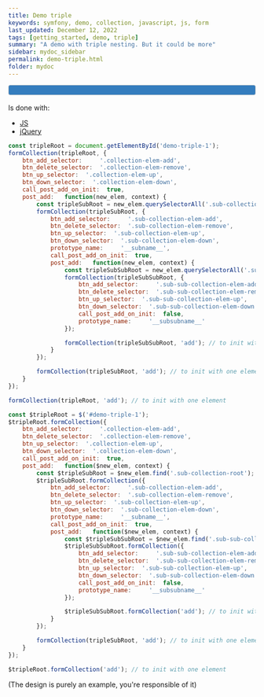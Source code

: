 ```yaml
---
title: Demo triple
keywords: symfony, demo, collection, javascript, js, form
last_updated: December 12, 2022
tags: [getting_started, demo, triple]
summary: "A demo with triple nesting. But it could be more"
sidebar: mydoc_sidebar
permalink: demo-triple.html
folder: mydoc
---
```


<style>
	.buttons {
		display: inline-block;
		padding: 3px;
	}

	#demo-triple-1 {
		background-color: #347DBE;
	}

	.sub-collection-root {
		background-color: #28a745;
	}

	.sub-sub-collection-root {
		background-color: #c82333;
	}

	#demo-triple-1, .sub-collection-root, .sub-sub-collection-root, .collection-elem, .sub-collection-elem, .sub-sub-collection-elem  {
		padding: 9.5px;
		border: 1px solid #ccc;
    	border-radius: 4px;
	}

	.collection-elem, .sub-collection-elem, .sub-sub-collection-elem {
		margin-top: 10px;
		background-color: white;
	}
</style>

<!-- <div class="collection-elem">
        <div>This is a collection element
        <div class="buttons">
            <button class="collection-elem-add btn btn-primary">+</button>
            <button class="collection-elem-remove btn btn-primary">-</button>
            <button class="collection-elem-up btn btn-primary">up</button>
            <button class="collection-elem-down btn btn-primary">down</button>
        </div></div>
        <input class="form-control" placeholder="An input" type="text" id="form_collection___name___myinput" name="form[collection][__name__][myinput]">
        <div class="sub-collection-root" data-prototype="&lt;div class=&quot;sub-collection-elem&quot;&gt;
        &lt;div&gt;This is a sub collection element
        &lt;div class=&quot;sub-buttons&quot;&gt;
            &lt;button class=&quot;sub-collection-elem-add btn btn-success&quot;&gt;+&lt;/button&gt;
            &lt;button class=&quot;sub-collection-elem-remove btn btn-success&quot;&gt;-&lt;/button&gt;
            &lt;button class=&quot;sub-collection-elem-up btn btn-success&quot;&gt;up&lt;/button&gt;
            &lt;button class=&quot;sub-collection-elem-down btn btn-success&quot;&gt;down&lt;/button&gt;
        &lt;/div&gt;&lt;/div&gt;
        &lt;textarea class=&quot;form-control&quot; placeholder=&quot;A textarea&quot; id=&quot;form_collection___name____subcollection___subname___mytextarea&quot; name=&quot;form[collection][__name__][subcollection][__subname__][mytextarea]&quot;&gt;&lt;/textarea&gt;
        &lt;div class=&quot;sub-sub-collection-root&quot; data-prototype=&quot;&amp;lt;div class=&amp;quot;sub-sub-collection-elem&amp;quot;&amp;gt;
        &amp;lt;div&amp;gt;This is a sub sub collection element
        &amp;lt;div class=&amp;quot;sub-sub-buttons&amp;quot;&amp;gt;
            &amp;lt;button class=&amp;quot;sub-sub-collection-elem-add btn btn-danger&amp;quot;&amp;gt;+&amp;lt;/button&amp;gt;
            &amp;lt;button class=&amp;quot;sub-sub-collection-elem-remove btn btn-danger&amp;quot;&amp;gt;-&amp;lt;/button&amp;gt;
            &amp;lt;button class=&amp;quot;sub-sub-collection-elem-up btn btn-danger&amp;quot;&amp;gt;up&amp;lt;/button&amp;gt;
            &amp;lt;button class=&amp;quot;sub-sub-collection-elem-down btn btn-danger&amp;quot;&amp;gt;down&amp;lt;/button&amp;gt;
        &amp;lt;/div&amp;gt;&amp;lt;/div&amp;gt;
        &amp;lt;input class=&amp;quot;form-control&amp;quot; placeholder=&amp;quot;A checkbox&amp;quot; type=&amp;quot;checkbox&amp;quot; id=&amp;quot;form_collection___name____subcollection___subname____subsubcollection___subsubname___mycheckbox&amp;quot; name=&amp;quot;form[collection][__name__][subcollection][__subname__][subsubcollection][__subsubname__][mycheckbox]&amp;quot;&amp;gt;
    &amp;lt;/div&amp;gt;&quot;&gt;&lt;/div&gt;
    &lt;/div&gt;"></div>
    </div> -->


<!-- <div class="sub-collection-elem">
        <div>This is a sub collection element
        <div class="sub-buttons">
            <button class="sub-collection-elem-add btn btn-success">+</button>
            <button class="sub-collection-elem-remove btn btn-success">-</button>
            <button class="sub-collection-elem-up btn btn-success">up</button>
            <button class="sub-collection-elem-down btn btn-success">down</button>
        </div></div>
        <textarea class="form-control" placeholder="A textarea" id="form_collection___name____subcollection___subname___mytextarea" name="form[collection][__name__][subcollection][__subname__][mytextarea]"></textarea>
        <div class="sub-sub-collection-root" data-prototype="&lt;div class=&quot;sub-sub-collection-elem&quot;&gt;
        &lt;div&gt;This is a sub sub collection element
        &lt;div class=&quot;sub-sub-buttons&quot;&gt;
            &lt;button class=&quot;sub-sub-collection-elem-add btn btn-danger&quot;&gt;+&lt;/button&gt;
            &lt;button class=&quot;sub-sub-collection-elem-remove btn btn-danger&quot;&gt;-&lt;/button&gt;
            &lt;button class=&quot;sub-sub-collection-elem-up btn btn-danger&quot;&gt;up&lt;/button&gt;
            &lt;button class=&quot;sub-sub-collection-elem-down btn btn-danger&quot;&gt;down&lt;/button&gt;
        &lt;/div&gt;&lt;/div&gt;
        &lt;input class=&quot;form-control&quot; placeholder=&quot;A checkbox&quot; type=&quot;checkbox&quot; id=&quot;form_collection___name____subcollection___subname____subsubcollection___subsubname___mycheckbox&quot; name=&quot;form[collection][__name__][subcollection][__subname__][subsubcollection][__subsubname__][mycheckbox]&quot;&gt;
    &lt;/div&gt;"></div>
    </div> -->


<!-- <div class="sub-sub-collection-elem">
        <div>This is a sub sub collection element
        <div class="sub-sub-buttons">
            <button class="sub-sub-collection-elem-add btn btn-danger">+</button>
            <button class="sub-sub-collection-elem-remove btn btn-danger">-</button>
            <button class="sub-sub-collection-elem-up btn btn-danger">up</button>
            <button class="sub-sub-collection-elem-down btn btn-danger">down</button>
        </div></div>
        <input class="form-control" placeholder="A checkbox" type="checkbox" id="form_collection___name____subcollection___subname____subsubcollection___subsubname___mycheckbox" name="form[collection][__name__][subcollection][__subname__][subsubcollection][__subsubname__][mycheckbox]">
    </div> -->


<div id="demo-triple-1" data-prototype="&lt;div class=&quot;collection-elem&quot;&gt;
        &lt;div&gt;This is a collection element
        &lt;div class=&quot;buttons&quot;&gt;
            &lt;button class=&quot;collection-elem-add btn btn-primary&quot;&gt;+&lt;/button&gt;
            &lt;button class=&quot;collection-elem-remove btn btn-primary&quot;&gt;-&lt;/button&gt;
            &lt;button class=&quot;collection-elem-up btn btn-primary&quot;&gt;up&lt;/button&gt;
            &lt;button class=&quot;collection-elem-down btn btn-primary&quot;&gt;down&lt;/button&gt;
        &lt;/div&gt;&lt;/div&gt;
        &lt;input class=&quot;form-control&quot; placeholder=&quot;An input&quot; type=&quot;text&quot; id=&quot;form_collection___name___myinput&quot; name=&quot;form[collection][__name__][myinput]&quot;&gt;
        &lt;div class=&quot;sub-collection-root&quot; data-prototype=&quot;&amp;lt;div class=&amp;quot;sub-collection-elem&amp;quot;&amp;gt;
        &amp;lt;div&amp;gt;This is a sub collection element
        &amp;lt;div class=&amp;quot;sub-buttons&amp;quot;&amp;gt;
            &amp;lt;button class=&amp;quot;sub-collection-elem-add btn btn-success&amp;quot;&amp;gt;+&amp;lt;/button&amp;gt;
            &amp;lt;button class=&amp;quot;sub-collection-elem-remove btn btn-success&amp;quot;&amp;gt;-&amp;lt;/button&amp;gt;
            &amp;lt;button class=&amp;quot;sub-collection-elem-up btn btn-success&amp;quot;&amp;gt;up&amp;lt;/button&amp;gt;
            &amp;lt;button class=&amp;quot;sub-collection-elem-down btn btn-success&amp;quot;&amp;gt;down&amp;lt;/button&amp;gt;
        &amp;lt;/div&amp;gt;&amp;lt;/div&amp;gt;
        &amp;lt;textarea class=&amp;quot;form-control&amp;quot; placeholder=&amp;quot;A textarea&amp;quot; id=&amp;quot;form_collection___name____subcollection___subname___mytextarea&amp;quot; name=&amp;quot;form[collection][__name__][subcollection][__subname__][mytextarea]&amp;quot;&amp;gt;&amp;lt;/textarea&amp;gt;
        &amp;lt;div class=&amp;quot;sub-sub-collection-root&amp;quot; data-prototype=&amp;quot;&amp;amp;lt;div class=&amp;amp;quot;sub-sub-collection-elem&amp;amp;quot;&amp;amp;gt;
        &amp;amp;lt;div&amp;amp;gt;This is a sub sub collection element
        &amp;amp;lt;div class=&amp;amp;quot;sub-sub-buttons&amp;amp;quot;&amp;amp;gt;
            &amp;amp;lt;button class=&amp;amp;quot;sub-sub-collection-elem-add btn btn-danger&amp;amp;quot;&amp;amp;gt;+&amp;amp;lt;/button&amp;amp;gt;
            &amp;amp;lt;button class=&amp;amp;quot;sub-sub-collection-elem-remove btn btn-danger&amp;amp;quot;&amp;amp;gt;-&amp;amp;lt;/button&amp;amp;gt;
            &amp;amp;lt;button class=&amp;amp;quot;sub-sub-collection-elem-up btn btn-danger&amp;amp;quot;&amp;amp;gt;up&amp;amp;lt;/button&amp;amp;gt;
            &amp;amp;lt;button class=&amp;amp;quot;sub-sub-collection-elem-down btn btn-danger&amp;amp;quot;&amp;amp;gt;down&amp;amp;lt;/button&amp;amp;gt;
        &amp;amp;lt;/div&amp;amp;gt;&amp;amp;lt;/div&amp;amp;gt;
        &amp;amp;lt;input class=&amp;amp;quot;form-control&amp;amp;quot; placeholder=&amp;amp;quot;A checkbox&amp;amp;quot; type=&amp;amp;quot;checkbox&amp;amp;quot; id=&amp;amp;quot;form_collection___name____subcollection___subname____subsubcollection___subsubname___mycheckbox&amp;amp;quot; name=&amp;amp;quot;form[collection][__name__][subcollection][__subname__][subsubcollection][__subsubname__][mycheckbox]&amp;amp;quot;&amp;amp;gt;
    &amp;amp;lt;/div&amp;amp;gt;&amp;quot;&amp;gt;&amp;lt;/div&amp;gt;
    &amp;lt;/div&amp;gt;&quot;&gt;&lt;/div&gt;
    &lt;/div&gt;"></div>

<br/>
Is done with:
<div>
<ul class="nav nav-tabs" role="tablist">
<li role="presentation" class="active"><a href="#demo-triple-1-js" aria-controls="demo-triple-1-js" role="tab" data-toggle="tab">JS</a></li>
<li role="presentation"><a href="#demo-triple-1-jquery" aria-controls="demo-triple-1-jquery" role="tab" data-toggle="tab">jQuery</a></li>
</ul>
  <div class="tab-content">
    <div role="tabpanel" class="tab-pane active" id="demo-triple-1-js" markdown='1'>

```js
const tripleRoot = document.getElementById('demo-triple-1');
formCollection(tripleRoot, {
	btn_add_selector:     '.collection-elem-add',
	btn_delete_selector:  '.collection-elem-remove',
	btn_up_selector:  '.collection-elem-up',
	btn_down_selector:  '.collection-elem-down',
	call_post_add_on_init:  true,
	post_add:	function(new_elem, context) {
		const tripleSubRoot = new_elem.querySelectorAll('.sub-collection-root');
		formCollection(tripleSubRoot, {
			btn_add_selector:     '.sub-collection-elem-add',
			btn_delete_selector:  '.sub-collection-elem-remove',
			btn_up_selector:  '.sub-collection-elem-up',
			btn_down_selector:  '.sub-collection-elem-down',
			prototype_name:     '__subname__',
			call_post_add_on_init:  true,
			post_add:	function(new_elem, context) {
				const tripleSubSubRoot = new_elem.querySelectorAll('.sub-sub-collection-root')
				formCollection(tripleSubSubRoot, {
					btn_add_selector:     '.sub-sub-collection-elem-add',
					btn_delete_selector:  '.sub-sub-collection-elem-remove',
					btn_up_selector:  '.sub-sub-collection-elem-up',
					btn_down_selector:  '.sub-sub-collection-elem-down',
					call_post_add_on_init:  false,
					prototype_name:     '__subsubname__'
				});

				formCollection(tripleSubSubRoot, 'add'); // to init with one element
			}
		});

		formCollection(tripleSubRoot, 'add'); // to init with one element
	}
});

formCollection(tripleRoot, 'add'); // to init with one element
```

</div>
    <div role="tabpanel" class="tab-pane" id="demo-triple-1-jquery" markdown='1'>

```js
const $tripleRoot = $('#demo-triple-1');
$tripleRoot.formCollection({
	btn_add_selector:     '.collection-elem-add',
	btn_delete_selector:  '.collection-elem-remove',
	btn_up_selector:  '.collection-elem-up',
	btn_down_selector:  '.collection-elem-down',
	call_post_add_on_init:  true,
	post_add:	function($new_elem, context) {
		const $tripleSubRoot = $new_elem.find('.sub-collection-root');
		$tripleSubRoot.formCollection({
			btn_add_selector:     '.sub-collection-elem-add',
			btn_delete_selector:  '.sub-collection-elem-remove',
			btn_up_selector:  '.sub-collection-elem-up',
			btn_down_selector:  '.sub-collection-elem-down',
			prototype_name:     '__subname__',
			call_post_add_on_init:  true,
			post_add:	function($new_elem, context) {
				const $tripleSubSubRoot = $new_elem.find('.sub-sub-collection-root')
				$tripleSubSubRoot.formCollection({
					btn_add_selector:     '.sub-sub-collection-elem-add',
					btn_delete_selector:  '.sub-sub-collection-elem-remove',
					btn_up_selector:  '.sub-sub-collection-elem-up',
					btn_down_selector:  '.sub-sub-collection-elem-down',
					call_post_add_on_init:  false,
					prototype_name:     '__subsubname__'
				});

				$tripleSubSubRoot.formCollection('add'); // to init with one element
			}
		});

		formCollection(tripleSubRoot, 'add'); // to init with one element
	}
});

$tripleRoot.formCollection('add'); // to init with one element
```

</div>
</div>
</div>
(The design is purely an example, you're responsible of it)

<script src="https://cdn.jsdelivr.net/npm/symfony-collection-js@4.3.1/dist/symfonyCollectionJs.min.js" integrity="sha256-96Lcx06vADOwwjV0CW7BlC92yedSb7898vE2ErDUj38=" crossorigin="anonymous"></script>
<script src="/js/mydoc_demo-triple.js"></script>